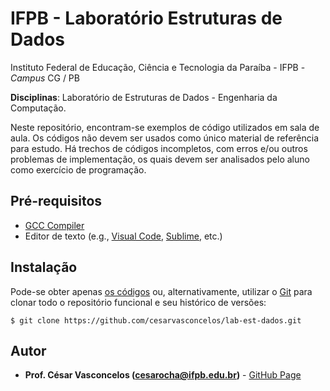 # IFPB - Laboratório Estruturas de Dados

Instituto Federal de Educação, Ciência e Tecnologia da Paraíba - IFPB - *Campus* CG  / PB 

**Disciplinas**: Laboratório de Estruturas de Dados - Engenharia da Computação.

Neste repositório, encontram-se exemplos de código utilizados em sala de aula. Os códigos não devem ser usados como único material de referência para estudo. Há trechos de códigos incompletos, com erros e/ou outros problemas de implementação, os quais devem ser analisados pelo aluno como exercício de programação.

## Pré-requisitos

- [GCC Compiler](http://gcc.gnu.org)
- Editor de texto (e.g., [Visual Code](https://code.visualstudio.com/), [Sublime](https://www.sublimetext.com/), etc.)

## Instalação

Pode-se obter apenas [os códigos](https://github.com/cesarvasconcelos/lab-est-dados/archive/master.zip) ou, alternativamente, utilizar o [Git](https://git-scm.com/) para clonar todo o repositório funcional e seu histórico de versões:

```
$ git clone https://github.com/cesarvasconcelos/lab-est-dados.git
```

## Autor

* **Prof. César Vasconcelos (cesarocha@ifpb.edu.br)** - [GitHub Page](https://github.com/cesarvasconcelos)